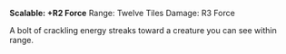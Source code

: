 **Scalable: +R2 Force**
Range: Twelve Tiles
Damage: R3 Force

A bolt of crackling energy streaks toward a creature you can see within range.